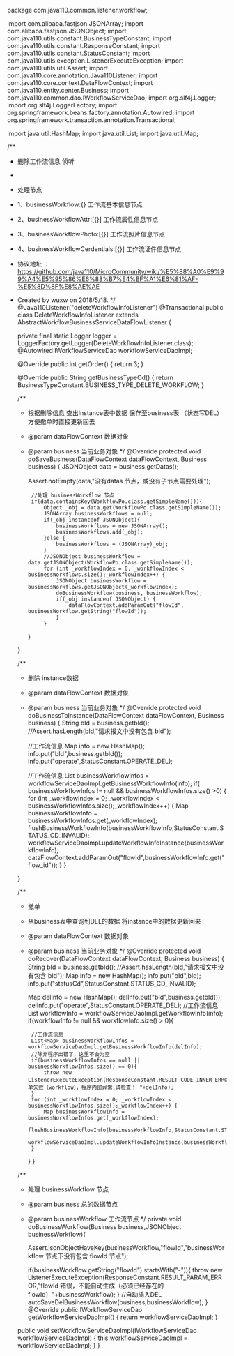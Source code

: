 package com.java110.common.listener.workflow;

import com.alibaba.fastjson.JSONArray;
import com.alibaba.fastjson.JSONObject;
import com.java110.utils.constant.BusinessTypeConstant;
import com.java110.utils.constant.ResponseConstant;
import com.java110.utils.constant.StatusConstant;
import com.java110.utils.exception.ListenerExecuteException;
import com.java110.utils.util.Assert;
import com.java110.core.annotation.Java110Listener;
import com.java110.core.context.DataFlowContext;
import com.java110.entity.center.Business;
import com.java110.common.dao.IWorkflowServiceDao;
import org.slf4j.Logger;
import org.slf4j.LoggerFactory;
import org.springframework.beans.factory.annotation.Autowired;
import org.springframework.transaction.annotation.Transactional;

import java.util.HashMap;
import java.util.List;
import java.util.Map;

/**
 * 删除工作流信息 侦听
 *
 * 处理节点
 * 1、businessWorkflow:{} 工作流基本信息节点
 * 2、businessWorkflowAttr:[{}] 工作流属性信息节点
 * 3、businessWorkflowPhoto:[{}] 工作流照片信息节点
 * 4、businessWorkflowCerdentials:[{}] 工作流证件信息节点
 * 协议地址 ：https://github.com/java110/MicroCommunity/wiki/%E5%88%A0%E9%99%A4%E5%95%86%E6%88%B7%E4%BF%A1%E6%81%AF-%E5%8D%8F%E8%AE%AE
 * Created by wuxw on 2018/5/18.
 */
@Java110Listener("deleteWorkflowInfoListener")
@Transactional
public class DeleteWorkflowInfoListener extends AbstractWorkflowBusinessServiceDataFlowListener {

    private final static Logger logger = LoggerFactory.getLogger(DeleteWorkflowInfoListener.class);
    @Autowired
    IWorkflowServiceDao workflowServiceDaoImpl;

    @Override
    public int getOrder() {
        return 3;
    }

    @Override
    public String getBusinessTypeCd() {
        return BusinessTypeConstant.BUSINESS_TYPE_DELETE_WORKFLOW;
    }

    /**
     * 根据删除信息 查出Instance表中数据 保存至business表 （状态写DEL） 方便撤单时直接更新回去
     * @param dataFlowContext 数据对象
     * @param business 当前业务对象
     */
    @Override
    protected void doSaveBusiness(DataFlowContext dataFlowContext, Business business) {
        JSONObject data = business.getDatas();

        Assert.notEmpty(data,"没有datas 节点，或没有子节点需要处理");

            //处理 businessWorkflow 节点
            if(data.containsKey(WorkflowPo.class.getSimpleName())){
                Object _obj = data.get(WorkflowPo.class.getSimpleName());
                JSONArray businessWorkflows = null;
                if(_obj instanceof JSONObject){
                    businessWorkflows = new JSONArray();
                    businessWorkflows.add(_obj);
                }else {
                    businessWorkflows = (JSONArray)_obj;
                }
                //JSONObject businessWorkflow = data.getJSONObject(WorkflowPo.class.getSimpleName());
                for (int _workflowIndex = 0; _workflowIndex < businessWorkflows.size();_workflowIndex++) {
                    JSONObject businessWorkflow = businessWorkflows.getJSONObject(_workflowIndex);
                    doBusinessWorkflow(business, businessWorkflow);
                    if(_obj instanceof JSONObject) {
                        dataFlowContext.addParamOut("flowId", businessWorkflow.getString("flowId"));
                    }
                }

        }


    }

    /**
     * 删除 instance数据
     * @param dataFlowContext 数据对象
     * @param business 当前业务对象
     */
    @Override
    protected void doBusinessToInstance(DataFlowContext dataFlowContext, Business business) {
        String bId = business.getbId();
        //Assert.hasLength(bId,"请求报文中没有包含 bId");

        //工作流信息
        Map info = new HashMap();
        info.put("bId",business.getbId());
        info.put("operate",StatusConstant.OPERATE_DEL);

        //工作流信息
        List<Map> businessWorkflowInfos = workflowServiceDaoImpl.getBusinessWorkflowInfo(info);
        if( businessWorkflowInfos != null && businessWorkflowInfos.size() >0) {
            for (int _workflowIndex = 0; _workflowIndex < businessWorkflowInfos.size();_workflowIndex++) {
                Map businessWorkflowInfo = businessWorkflowInfos.get(_workflowIndex);
                flushBusinessWorkflowInfo(businessWorkflowInfo,StatusConstant.STATUS_CD_INVALID);
                workflowServiceDaoImpl.updateWorkflowInfoInstance(businessWorkflowInfo);
                dataFlowContext.addParamOut("flowId",businessWorkflowInfo.get("flow_id"));
            }
        }

    }

    /**
     * 撤单
     * 从business表中查询到DEL的数据 将instance中的数据更新回来
     * @param dataFlowContext 数据对象
     * @param business 当前业务对象
     */
    @Override
    protected void doRecover(DataFlowContext dataFlowContext, Business business) {
        String bId = business.getbId();
        //Assert.hasLength(bId,"请求报文中没有包含 bId");
        Map info = new HashMap();
        info.put("bId",bId);
        info.put("statusCd",StatusConstant.STATUS_CD_INVALID);

        Map delInfo = new HashMap();
        delInfo.put("bId",business.getbId());
        delInfo.put("operate",StatusConstant.OPERATE_DEL);
        //工作流信息
        List<Map> workflowInfo = workflowServiceDaoImpl.getWorkflowInfo(info);
        if(workflowInfo != null && workflowInfo.size() > 0){

            //工作流信息
            List<Map> businessWorkflowInfos = workflowServiceDaoImpl.getBusinessWorkflowInfo(delInfo);
            //除非程序出错了，这里不会为空
            if(businessWorkflowInfos == null ||  businessWorkflowInfos.size() == 0){
                throw new ListenerExecuteException(ResponseConstant.RESULT_CODE_INNER_ERROR,"撤单失败（workflow），程序内部异常,请检查！ "+delInfo);
            }
            for (int _workflowIndex = 0; _workflowIndex < businessWorkflowInfos.size();_workflowIndex++) {
                Map businessWorkflowInfo = businessWorkflowInfos.get(_workflowIndex);
                flushBusinessWorkflowInfo(businessWorkflowInfo,StatusConstant.STATUS_CD_VALID);
                workflowServiceDaoImpl.updateWorkflowInfoInstance(businessWorkflowInfo);
            }
        }
    }



    /**
     * 处理 businessWorkflow 节点
     * @param business 总的数据节点
     * @param businessWorkflow 工作流节点
     */
    private void doBusinessWorkflow(Business business,JSONObject businessWorkflow){

        Assert.jsonObjectHaveKey(businessWorkflow,"flowId","businessWorkflow 节点下没有包含 flowId 节点");

        if(businessWorkflow.getString("flowId").startsWith("-")){
            throw new ListenerExecuteException(ResponseConstant.RESULT_PARAM_ERROR,"flowId 错误，不能自动生成（必须已经存在的flowId）"+businessWorkflow);
        }
        //自动插入DEL
        autoSaveDelBusinessWorkflow(business,businessWorkflow);
    }
    @Override
    public IWorkflowServiceDao getWorkflowServiceDaoImpl() {
        return workflowServiceDaoImpl;
    }

    public void setWorkflowServiceDaoImpl(IWorkflowServiceDao workflowServiceDaoImpl) {
        this.workflowServiceDaoImpl = workflowServiceDaoImpl;
    }
}
